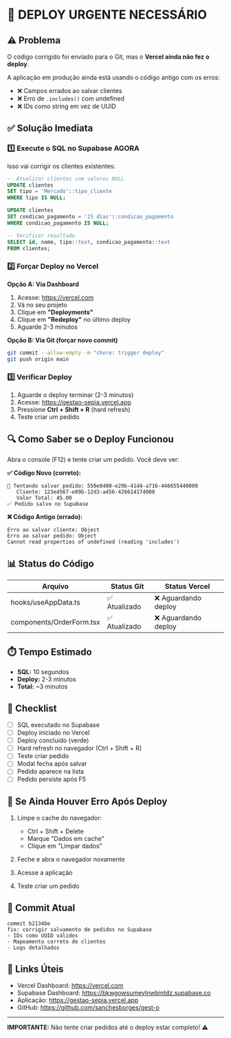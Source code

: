 # 🚨 DEPLOY URGENTE NECESSÁRIO

## ⚠️ Problema

O código corrigido foi enviado para o Git, mas o **Vercel ainda não fez o deploy**. 

A aplicação em produção ainda está usando o código antigo com os erros:
- ❌ Campos errados ao salvar clientes
- ❌ Erro de `.includes()` com undefined
- ❌ IDs como string em vez de UUID

## ✅ Solução Imediata

### 1️⃣ Execute o SQL no Supabase AGORA

Isso vai corrigir os clientes existentes:

```sql
-- Atualizar clientes com valores NULL
UPDATE clientes 
SET tipo = 'Mercado'::tipo_cliente
WHERE tipo IS NULL;

UPDATE clientes 
SET condicao_pagamento = '15 dias'::condicao_pagamento
WHERE condicao_pagamento IS NULL;

-- Verificar resultado
SELECT id, nome, tipo::text, condicao_pagamento::text 
FROM clientes;
```

### 2️⃣ Forçar Deploy no Vercel

**Opção A: Via Dashboard**
1. Acesse: https://vercel.com
2. Vá no seu projeto
3. Clique em **"Deployments"**
4. Clique em **"Redeploy"** no último deploy
5. Aguarde 2-3 minutos

**Opção B: Via Git (forçar novo commit)**
```bash
git commit --allow-empty -m "chore: trigger deploy"
git push origin main
```

### 3️⃣ Verificar Deploy

1. Aguarde o deploy terminar (2-3 minutos)
2. Acesse: https://gestao-sepia.vercel.app
3. Pressione **Ctrl + Shift + R** (hard refresh)
4. Teste criar um pedido

## 🔍 Como Saber se o Deploy Funcionou

Abra o console (F12) e tente criar um pedido. Você deve ver:

**✅ Código Novo (correto):**
```
🛒 Tentando salvar pedido: 550e8400-e29b-41d4-a716-446655440000
   Cliente: 123e4567-e89b-12d3-a456-426614174000
   Valor Total: 45.00
✅ Pedido salvo no Supabase
```

**❌ Código Antigo (errado):**
```
Erro ao salvar cliente: Object
Erro ao salvar pedido: Object
Cannot read properties of undefined (reading 'includes')
```

## 📊 Status do Código

| Arquivo | Status Git | Status Vercel |
|---------|-----------|---------------|
| hooks/useAppData.ts | ✅ Atualizado | ❌ Aguardando deploy |
| components/OrderForm.tsx | ✅ Atualizado | ❌ Aguardando deploy |

## ⏱️ Tempo Estimado

- **SQL:** 10 segundos
- **Deploy:** 2-3 minutos
- **Total:** ~3 minutos

## 🎯 Checklist

- [ ] SQL executado no Supabase
- [ ] Deploy iniciado no Vercel
- [ ] Deploy concluído (verde)
- [ ] Hard refresh no navegador (Ctrl + Shift + R)
- [ ] Teste criar pedido
- [ ] Modal fecha após salvar
- [ ] Pedido aparece na lista
- [ ] Pedido persiste após F5

## 🚨 Se Ainda Houver Erro Após Deploy

1. Limpe o cache do navegador:
   - Ctrl + Shift + Delete
   - Marque "Dados em cache"
   - Clique em "Limpar dados"

2. Feche e abra o navegador novamente

3. Acesse a aplicação

4. Teste criar um pedido

## 📝 Commit Atual

```
commit b2134be
fix: corrigir salvamento de pedidos no Supabase
- IDs como UUID válidos
- Mapeamento correto de clientes
- Logs detalhados
```

## 🔗 Links Úteis

- Vercel Dashboard: https://vercel.com
- Supabase Dashboard: https://bkwgowsumeylnwbintdz.supabase.co
- Aplicação: https://gestao-sepia.vercel.app
- GitHub: https://github.com/sanchesborges/gest-o

---

**IMPORTANTE:** Não tente criar pedidos até o deploy estar completo! ⚠️
